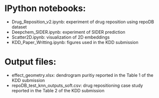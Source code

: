 # IPython notebooks:
* Drug_Reposition_v2.ipynb: experiment of drug reposition using repoDB dataset
* Deepchem_SIDER.ipynb: experiment of SIDER prediction
* Scatter2D.ipynb: visualization of 2D embeddings
* KDD_Paper_Writting.ipynb: figures used in the KDD submission

# Output files:
* effect_geometry.xlsx: dendrogram puritiy reported in the Table 1 of the KDD submission
* repoDB_test_knn_outputs_soft.csv: drug repositioning case study reported in the Table 2 of the KDD submission
